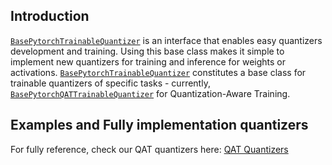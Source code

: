 ## Introduction

[`BasePytorchTrainableQuantizer`](base_pytorch_quantizer.py) is an interface that enables easy quantizers development and training. 
Using this base class makes it simple to implement new quantizers for training and inference for weights or activations.
[`BasePytorchTrainableQuantizer`](base_pytorch_quantizer.py) constitutes a base class for trainable quantizers of specific tasks - currently, [`BasePytorchQATTrainableQuantizer`](../../../qat/pytorch/quantizer/base_pytorch_qat_quantizer.py) for Quantization-Aware Training.

## Examples and Fully implementation quantizers
For fully reference, check our QAT quantizers here:
[QAT Quantizers](../../../qat/pytorch)
